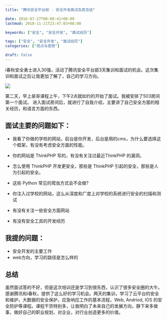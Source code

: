 ```yaml
---
title: "腾讯安全平台部 - 安全开发面试及其总结"

date: 2016-07-27T00:08:41+08:00
lastmod: 2018-11-21T23:47:03+08:00

keywords: ["安全", "安全开发", "面试经历"]

tags: ["安全", "安全开发", "面试经历"]
categories: ["观点与感想"]

draft: false
---
```


i春秋安全勇士进入30强，活动了腾讯安全平台部3天集训和面试的机会。这次集训和面试之后让我更加了解了，自己的学习方向。

<!--more-->

![](https://static.cizel.cn/2018-05-10-15258822666252.jpg)


第二天，早上泉哥课程上午，下午2点就如约的开始了面试。我被安排了503房间第一个面试。
进入面试房间后，就进行了自我介绍，主要讲了自己安全方面的相关经历，和语言方面的东西。

## 面试主要的问题如下：

- 我看了你做的学校的网站，前台是你开发，后台是用的cms，为什么要选择这个框架，有没有考虑安全方面的性能。

- 你的网站是 ThinkPHP 写的，有没有关注过最近ThinkPHP 的漏洞。


- 怎么使用 ThinkPHP 开发更安全，那些是 ThinkPHP 引起的安全，那些是人为引起的安全。

- 这些 Python 常见的爬虫方式会不会做?

- 你注入过学校的网站，这么从深度和广度上对学校的系统进行安全的扫描和测试

- 有没有关注一些安全方面网站

- 有没有安全工具的开发经历

## 我提的问题：

- 安全开发的主要工作
- web方向，学习的路径是怎么样的

## 总结

虽然面试答的不好，但是这次培训还是学习到很东西，认识了很多安全圈的大牛。
感谢腾讯和i春秋，提供了这么好的学习机会。两天的集训，学习了云平台的安全和维护，大数据的安全保护，应急响应工作的基本流程，Web, Andriod, IOS 的安全防护等课程。课程干货特别多，让我明白了未来自己的发展方向，静下来多做事，做好自己的职业规划，对企业，对行业创造更多的价值。


